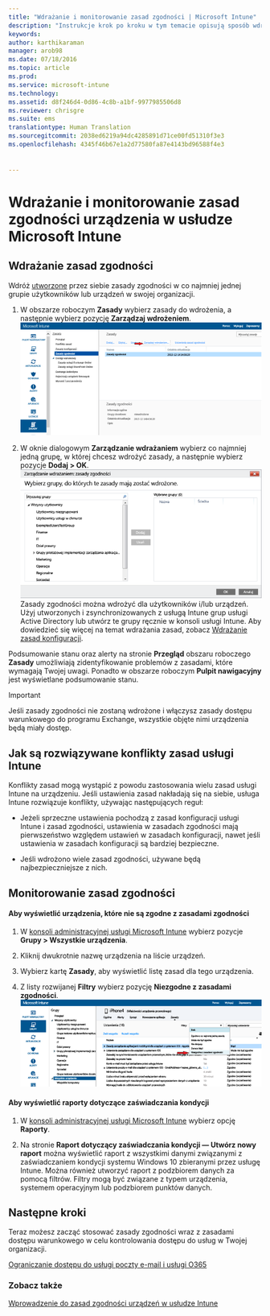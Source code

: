 ```yaml
---
title: "Wdrażanie i monitorowanie zasad zgodności | Microsoft Intune"
description: "Instrukcje krok po kroku w tym temacie opisują sposób wdrażania i monitorowania zasad zgodności urządzeń."
keywords: 
author: karthikaraman
manager: arob98
ms.date: 07/18/2016
ms.topic: article
ms.prod: 
ms.service: microsoft-intune
ms.technology: 
ms.assetid: d8f246d4-0d86-4c8b-a1bf-9977985506d8
ms.reviewer: chrisgre
ms.suite: ems
translationtype: Human Translation
ms.sourcegitcommit: 2038ed6219a94dc4285891d71ce00fd51310f3e3
ms.openlocfilehash: 4345f46b67e1a2d77580fa87e4143bd96588f4e3


---
```


# Wdrażanie i monitorowanie zasad zgodności urządzenia w usłudze Microsoft Intune
## Wdrażanie zasad zgodności
Wdróż [utworzone](create-a-device-compliance-policy-in-microsoft-intune.md) przez siebie zasady zgodności w co najmniej jednej grupie użytkowników lub urządzeń w swojej organizacji.

1.  W obszarze roboczym **Zasady** wybierz zasady do wdrożenia, a następnie wybierz pozycję **Zarządzaj wdrożeniem**.
![Zrzut ekranu przedstawiający stronę zasad zgodności z opcją menu Zarządzanie wdrażaniem u góry strony](./media/intune-sa-3c-deploy-compliance-policy2.png)

2.  W oknie dialogowym **Zarządzanie wdrażaniem** wybierz co najmniej jedną grupę, w której chcesz wdrożyć zasady, a następnie wybierz pozycje **Dodaj > OK**.
![Zrzut ekranu okna dialogowego zarządzania wdrażaniem](./media/intune-sa-3d-deploy-compliance-policy3-Manage.png) Zasady zgodności można wdrożyć dla użytkowników i/lub urządzeń. Użyj utworzonych i zsynchronizowanych z usługą Intune grup usługi Active Directory lub utwórz te grupy ręcznie w konsoli usługi Intune. Aby dowiedzieć się więcej na temat wdrażania zasad, zobacz [Wdrażanie zasad konfiguracji](manage-settings-and-features-on-your-devices-with-microsoft-intune-policies.md).

Podsumowanie stanu oraz alerty na stronie **Przegląd** obszaru roboczego **Zasady** umożliwiają zidentyfikowanie problemów z zasadami, które wymagają Twojej uwagi. Ponadto w obszarze roboczym **Pulpit nawigacyjny** jest wyświetlane podsumowanie stanu.

> [!IMPORTANT]
> Jeśli zasady zgodności nie zostaną wdrożone i włączysz zasady dostępu warunkowego do programu Exchange, wszystkie objęte nimi urządzenia będą miały dostęp.

## Jak są rozwiązywane konflikty zasad usługi Intune
Konflikty zasad mogą wystąpić z powodu zastosowania wielu zasad usługi Intune na urządzeniu. Jeśli ustawienia zasad nakładają się na siebie, usługa Intune rozwiązuje konflikty, używając następujących reguł:

-   Jeżeli sprzeczne ustawienia pochodzą z zasad konfiguracji usługi Intune i zasad zgodności, ustawienia w zasadach zgodności mają pierwszeństwo względem ustawień w zasadach konfiguracji, nawet jeśli ustawienia w zasadach konfiguracji są bardziej bezpieczne.

-   Jeśli wdrożono wiele zasad zgodności, używane będą najbezpieczniejsze z nich.

## Monitorowanie zasad zgodności

#### Aby wyświetlić urządzenia, które nie są zgodne z zasadami zgodności

1.  W [konsoli administracyjnej usługi Microsoft Intune](https://manage.microsoft.com) wybierz pozycje **Grupy > Wszystkie urządzenia**.

2.  Kliknij dwukrotnie nazwę urządzenia na liście urządzeń.

3.  Wybierz kartę **Zasady**, aby wyświetlić listę zasad dla tego urządzenia.

4.  Z listy rozwijanej **Filtry** wybierz pozycję **Niezgodne z zasadami zgodności**.
![Zrzut ekranu przedstawiający listę opcji na liście filtrów](./media/intune-sa-3e-view-device-noncompliance.png)

#### Aby wyświetlić raporty dotyczące zaświadczania kondycji

1.  W [konsoli administracyjnej usługi Microsoft Intune](https://manage.microsoft.com) wybierz opcję **Raporty**.

2.  Na stronie **Raport dotyczący zaświadczania kondycji — Utwórz nowy raport** można wyświetlić raport z wszystkimi danymi związanymi z zaświadczaniem kondycji systemu Windows 10 zbieranymi przez usługę Intune. Można również utworzyć raport z podzbiorem danych za pomocą filtrów. Filtry mogą być związane z typem urządzenia, systemem operacyjnym lub podzbiorem punktów danych.


## Następne kroki
Teraz możesz zacząć stosować zasady zgodności wraz z zasadami dostępu warunkowego w celu kontrolowania dostępu do usług w Twojej organizacji.

[Ograniczanie dostępu do usługi poczty e-mail i usługi O365](restrict-access-to-email-and-o365-services-with-microsoft-intune.md)


### Zobacz także
[Wprowadzenie do zasad zgodności urządzeń w usłudze Intune](introduction-to-device-compliance-policies-in-microsoft-intune.md)



<!--HONumber=Jul16_HO4-->


